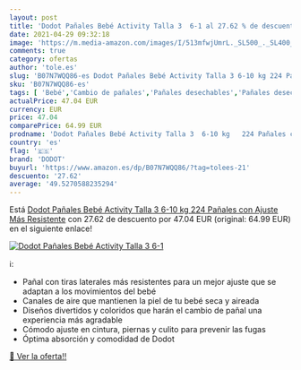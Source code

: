 ```yaml
---
layout: post
title: 'Dodot Pañales Bebé Activity Talla 3  6-1 al 27.62 % de descuento'
date: 2021-04-29 09:32:18
image: 'https://m.media-amazon.com/images/I/513mfwjUmrL._SL500_._SL400_.jpg'
comments: true
category: ofertas
author: 'tole.es'
slug: 'B07N7WQQ86-es Dodot Pañales Bebé Activity Talla 3 6-10 kg 224 Pañales...'
sku: 'B07N7WQQ86-es'
tags: [ 'Bebé','Cambio de pañales','Pañales desechables','Pañales desechables para bebés','Pañales para bebé','bebé','dodot','pañales', ]
actualPrice: 47.04 EUR
currency: EUR
price: 47.04
comparePrice: 64.99 EUR
prodname: 'Dodot Pañales Bebé Activity Talla 3  6-10 kg   224 Pañales con Ajuste Más Resistente'
country: 'es'
flag: '🇪🇸'
brand: 'DODOT'
buyurl: 'https://www.amazon.es/dp/B07N7WQQ86/?tag=tolees-21'
descuento: '27.62'
average: '49.5270588235294'
---
```


Está [Dodot Pañales Bebé Activity Talla 3  6-10 kg   224 Pañales con Ajuste Más Resistente](https://www.amazon.es/dp/B07N7WQQ86/?tag=tolees-21) con 27.62 de descuento por 47.04 EUR (original: 64.99 EUR) en el siguiente enlace!

[![Dodot Pañales Bebé Activity Talla 3  6-1](https://m.media-amazon.com/images/I/513mfwjUmrL._SL500_._SL400_.jpg)](https://www.amazon.es/dp/B07N7WQQ86/?tag=tolees-21)

ℹ️:

- Pañal con tiras laterales más resistentes para un mejor ajuste que se adaptan a los movimientos del bebé
- Canales de aire que mantienen la piel de tu bebé seca y aireada
- Diseños divertidos y coloridos que harán el cambio de pañal una experiencia más agradable
- Cómodo ajuste en cintura, piernas y culito para prevenir las fugas
- Óptima absorción y comodidad de Dodot

[🛒 Ver la oferta!!](https://www.amazon.es/dp/B07N7WQQ86/?tag=tolees-21)
